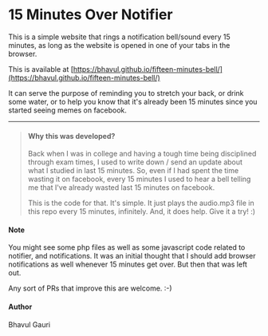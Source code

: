 # 15 Minutes Over Notifier

This is a simple website that rings a notification bell/sound every 15 minutes, as long as the website is opened in one of your tabs in the browser. 

This is available at [https://bhavul.github.io/fifteen-minutes-bell/](https://bhavul.github.io/fifteen-minutes-bell/)

It can serve the purpose of reminding you to stretch your back, or drink some water, or to help you know that it's already been 15 minutes since you started seeing memes on facebook. 

----

> #### Why this was developed?  
> Back when I was in college and having a tough time being disciplined through exam times, I used to write down / send an update about what I studied in last 15 minutes. So, even if I had spent the time wasting it on facebook, every 15 minutes I used to hear a bell telling me that I've already wasted last 15 minutes on facebook.
> 
> This is the code for that. It's simple. It just plays the audio.mp3 file in this repo every 15 minutes, infinitely. And, it does help. Give it a try! :) 


#### Note
You might see some php files as well as some javascript code related to notifier, and notifications. It was an initial thought that I should add browser notifications as well whenever 15 minutes get over. But then that was left out.


Any sort of PRs that improve this are welcome. :-)

#### Author
Bhavul Gauri